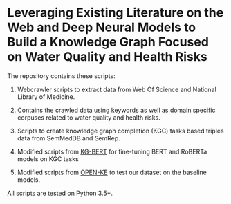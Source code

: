 # Leveraging Existing Literature on the Web and Deep Neural Models to Build a Knowledge Graph Focused on Water Quality and Health Risks

The repository contains these scripts:

1. Webcrawler scripts to extract data from Web Of Science and National Library of Medicine. 

2. Contains the crawled data using keywords as well as domain specific corpuses related to water quality and health risks.

3. Scripts to create knowledge graph completion (KGC) tasks based triples data from SemMedDB and SemRep.
 
3.  Modified scripts from [KG-BERT](https://github.com/yao8839836/kg-bert#readme) for fine-tuning BERT and RoBERTa models on KGC tasks

4. Modified scripts from [OPEN-KE](https://github.com/thunlp/OpenKE) to test our dataset on the baseline models.

All scripts are tested on Python 3.5+.

